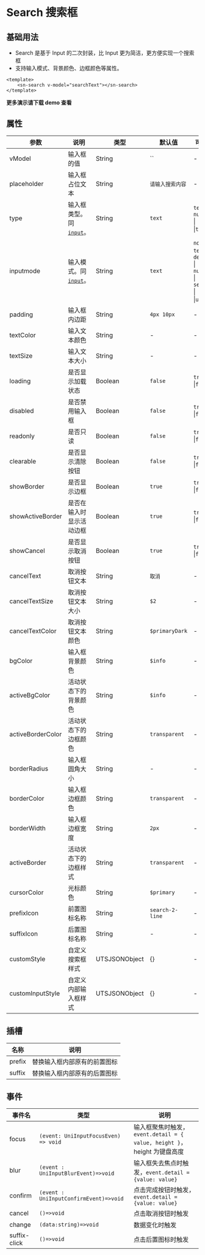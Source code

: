 # Search 搜索框
## 基础用法
- Search 是基于 Input 的二次封装，比 Input 更为简洁，更方便实现一个搜索框
- 支持输入模式、背景颜色、边框颜色等属性。
```vue
<template>
	<sn-search v-model="searchText"></sn-search>
</template>
```
**更多演示请下载 demo 查看**

## 属性
| 参数              | 说明                                                         | 类型          | 默认值           | 可选值                                |
| ----------------- | ------------------------------------------------------------ | ------------- | ---------------- | ------------------------------------- |
| vModel           | 输入框的值                                                   | String        | ``               | -                                     |
| placeholder       | 输入框占位文本                                               | String        | `请输入搜索内容` | -                                     |
| type              | 输入框类型。同 [`input`](https://doc.dcloud.net.cn/uni-app-x/component/input.html#%E5%B1%9E%E6%80%A7)。 | String        | `text`           | `text` \|` number` \|` digit` \|`tel` |
| inputmode         | 输入模式。同 [`input`](https://doc.dcloud.net.cn/uni-app-x/component/input.html#%E5%B1%9E%E6%80%A7)。 | String        | `text`           | `none` \|` text` \|` decimal` \|` numeric` \|` tel` \|` search` \|` email` \|`url` |
| padding           | 输入框内边距                                                 | String        | `4px 10px`       | -                                     |
| textColor         | 输入文本颜色                                                 | String        | -                | -                                     |
| textSize          | 输入文本大小                                                 | String        | -                | -                                     |
| loading           | 是否显示加载状态                                             | Boolean       | `false`          | `true` \|`false`                      |
| disabled          | 是否禁用输入框                                               | Boolean       | `false`          | `true` \|`false`                      |
| readonly          | 是否只读                                                     | Boolean       | `false`          | `true` \|`false`                      |
| clearable         | 是否显示清除按钮                                             | Boolean       | `false`          | `true` \|`false`                      |
| showBorder        | 是否显示边框                                                 | Boolean       | `true`           | `true` \|`false`                      |
| showActiveBorder  | 是否在输入时显示活动边框                                     | Boolean       | `true`           | `true` \|`false`                      |
| showCancel        | 是否显示取消按钮                                             | Boolean       | `true`           | `true` \|`false`                      |
| cancelText        | 取消按钮文本                                                 | String        | `取消`           | -                                     |
| cancelTextSize    | 取消按钮文本大小                                             | String        | `$2`             | -                                     |
| cancelTextColor   | 取消按钮文本颜色                                             | String        | `$primaryDark`   | -                                     |
| bgColor           | 输入框背景颜色                                               | String        | `$info`          | -                                     |
| activeBgColor     | 活动状态下的背景颜色                                         | String        | `$info`          | -                                     |
| activeBorderColor | 活动状态下的边框颜色                                         | String        | `transparent`    | -                                     |
| borderRadius      | 输入框圆角大小                                               | String        | -                | -                                     |
| borderColor       | 输入框边框颜色                                               | String        | `transparent`    | -                                     |
| borderWidth       | 输入框边框宽度                                               | String        | `2px`            | -                                     |
| activeBorder      | 活动状态下的边框样式                                         | String        | `transparent`    | -                                     |
| cursorColor       | 光标颜色                                                     | String        | `$primary`       | -                                     |
| prefixIcon        | 前置图标名称                                                 | String        | `search-2-line`  | -                                     |
| suffixIcon        | 后置图标名称                                                 | String        | -                | -                                     |
| customStyle       | 自定义搜索框样式                                             | UTSJSONObject | {}               | -                                     |
| customInputStyle  | 自定义内部输入框样式                                         | UTSJSONObject | {}               | -                                     |

## 插槽

| 名称   | 说明                         |
| ------ | ---------------------------- |
| prefix | 替换输入框内部原有的前置图标 |
| suffix | 替换输入框内部原有的后置图标 |

## 事件

| 事件名       | 类型                                   | 说明                                                         |
| ------------ | -------------------------------------- | ------------------------------------------------------------ |
| focus        | `(event: UniInputFocusEven) => void`   | 输入框聚焦时触发，`event.detail = { value, height }`，height 为键盘高度 |
| blur         | `(event : UniInputBlurEvent)=>void`    | 输入框失去焦点时触发，`event.detail = {value: value}`        |
| confirm      | `(event : UniInputConfirmEvent)=>void` | 点击完成按钮时触发，`event.detail = {value: value}`          |
| cancel       | `()=>void`                             | 点击取消按钮时触发                                           |
| change       | `(data:string)=>void`                  | 数据变化时触发                                               |
| suffix-click | `()=>void`                             | 点击后置图标时触发                                           |

<DemoPhone name="sn-search" />